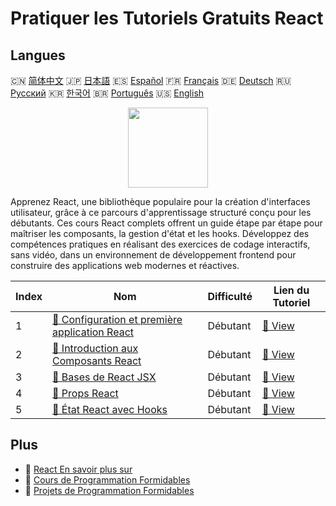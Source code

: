# Pratiquer les Tutoriels Gratuits React

## Langues

🇨🇳 [简体中文](README_zh.md) 🇯🇵 [日本語](README_ja.md) 🇪🇸 [Español](README_es.md) 🇫🇷 [Français](README_fr.md) 🇩🇪 [Deutsch](README_de.md) 🇷🇺 [Русский](README_ru.md) 🇰🇷 [한국어](README_ko.md) 🇧🇷 [Português](README_pt.md) 🇺🇸 [English](README.md) 

<div align="center">
<img width="128px" src="https://file.labex.io/path/nUDMNpUKFvpT.png">
</div>

Apprenez React, une bibliothèque populaire pour la création d'interfaces utilisateur, grâce à ce parcours d'apprentissage structuré conçu pour les débutants. Ces cours React complets offrent un guide étape par étape pour maîtriser les composants, la gestion d'état et les hooks. Développez des compétences pratiques en réalisant des exercices de codage interactifs, sans vidéo, dans un environnement de développement frontend pour construire des applications web modernes et réactives.

|   Index | Nom                                                                                                                    | Difficulté   | Lien du Tutoriel                                                                    |
|---------|------------------------------------------------------------------------------------------------------------------------|--------------|-------------------------------------------------------------------------------------|
|       1 | [📖 Configuration et première application React](https://labex.io/fr/tutorials/react-react-setup-and-first-app-598881) | Débutant     | [🔗 View](https://labex.io/fr/tutorials/react-react-setup-and-first-app-598881)     |
|       2 | [📖 Introduction aux Composants React](https://labex.io/fr/tutorials/react-react-components-introduction-601735)       | Débutant     | [🔗 View](https://labex.io/fr/tutorials/react-react-components-introduction-601735) |
|       3 | [📖 Bases de React JSX](https://labex.io/fr/tutorials/react-react-jsx-basics-601739)                                   | Débutant     | [🔗 View](https://labex.io/fr/tutorials/react-react-jsx-basics-601739)              |
|       4 | [📖 Props React](https://labex.io/fr/tutorials/react-react-props-601741)                                               | Débutant     | [🔗 View](https://labex.io/fr/tutorials/react-react-props-601741)                   |
|       5 | [📖 État React avec Hooks](https://labex.io/fr/tutorials/react-react-state-with-hooks-601742)                          | Débutant     | [🔗 View](https://labex.io/fr/tutorials/react-react-state-with-hooks-601742)        |

## Plus

- 🔗 [React En savoir plus sur](https://labex.io/fr/skilltrees/react)
- 🔗 [Cours de Programmation Formidables](https://github.com/labex-labs/awesome-programming-courses)
- 🔗 [Projets de Programmation Formidables](https://github.com/labex-labs/awesome-programming-projects)

